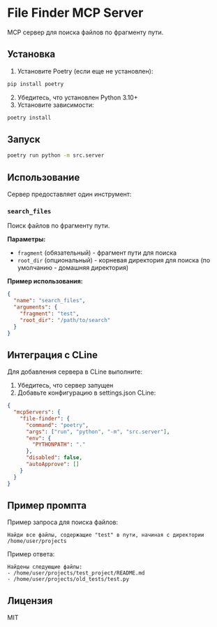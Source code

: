 # File Finder MCP Server

MCP сервер для поиска файлов по фрагменту пути.

## Установка

1. Установите Poetry (если еще не установлен):

```bash
pip install poetry
```

2. Убедитесь, что установлен Python 3.10+
3. Установите зависимости:

```bash
poetry install
```

## Запуск

```bash
poetry run python -m src.server
```

## Использование

Сервер предоставляет один инструмент:

### `search_files`

Поиск файлов по фрагменту пути.

**Параметры:**
- `fragment` (обязательный) - фрагмент пути для поиска
- `root_dir` (опциональный) - корневая директория для поиска (по умолчанию - домашняя директория)

**Пример использования:**

```json
{
  "name": "search_files",
  "arguments": {
    "fragment": "test",
    "root_dir": "/path/to/search"
  }
}
```

## Интеграция с CLine

Для добавления сервера в CLine выполните:

1. Убедитесь, что сервер запущен
2. Добавьте конфигурацию в settings.json CLine:

```json
{
  "mcpServers": {
    "file-finder": {
      "command": "poetry",
      "args": ["run", "python", "-m", "src.server"],
      "env": {
        "PYTHONPATH": "."
      },
      "disabled": false,
      "autoApprove": []
    }
  }
}
```

## Пример промпта

Пример запроса для поиска файлов:

```
Найди все файлы, содержащие "test" в пути, начиная с директории /home/user/projects
```

Пример ответа:

```
Найдены следующие файлы:
- /home/user/projects/test_project/README.md
- /home/user/projects/old_tests/test.py
```

## Лицензия

MIT
